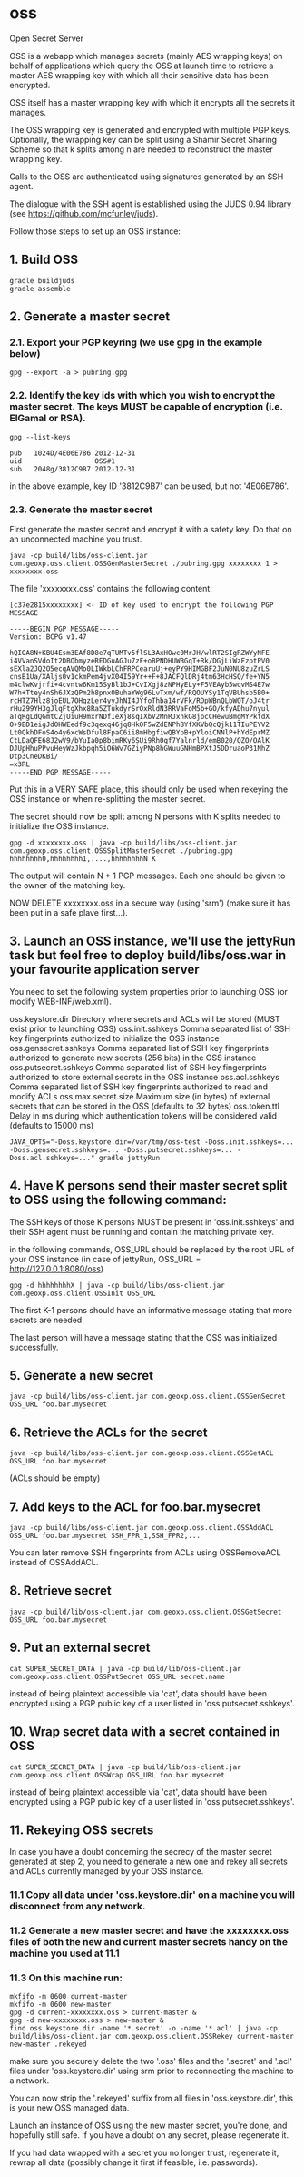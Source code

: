 # oss


Open Secret Server

OSS is a webapp which manages secrets (mainly AES wrapping keys) on behalf of applications which query the OSS at launch time to retrieve a master AES wrapping key with which all their sensitive data has been encrypted.

OSS itself has a master wrapping key with which it encrypts all the secrets it manages.

The OSS wrapping key is generated and encrypted with multiple PGP keys. Optionally, the wrapping key can be split using a Shamir Secret Sharing Scheme so that k splits among n are needed to reconstruct the master wrapping key.

Calls to the OSS are authenticated using signatures generated by an SSH agent.

The dialogue with the SSH agent is established using the JUDS 0.94 library (see https://github.com/mcfunley/juds).
 

Follow those steps to set up an OSS instance:

## 1. Build OSS

	gradle buildjuds
	gradle assemble

## 2. Generate a master secret

### 2.1. Export your PGP keyring (we use gpg in the example below)

	gpg --export -a > pubring.gpg

### 2.2. Identify the key ids with which you wish to encrypt the master secret. The keys MUST be capable of encryption (i.e. ElGamal or RSA).

	gpg --list-keys

	pub   1024D/4E06E786 2012-12-31
	uid                  OSS#1
	sub   2048g/3812C9B7 2012-12-31

in the above example, key ID '3812C9B7' can be used, but not '4E06E786'.

### 2.3. Generate the master secret

First generate the master secret and encrypt it with a safety key. Do that on an unconnected machine you trust.

	java -cp build/libs/oss-client.jar com.geoxp.oss.client.OSSGenMasterSecret ./pubring.gpg xxxxxxxx 1 > xxxxxxxx.oss

The file 'xxxxxxxx.oss' contains the following content:

	[c37e2815xxxxxxxx] <- ID of key used to encrypt the following PGP MESSAGE

	-----BEGIN PGP MESSAGE-----
	Version: BCPG v1.47

	hQIOA8N+KBU4Esm3EAf8D8e7qTUMTv5flSL3AxHOwc0MrJH/wlRT2SIgRZWYyNFE
	i4VVanSVdoIt2DBQbmyzeREDGuAGJu7zF+oBPNDHUWBGqT+Rk/DGjLiWzFzptPV0
	sEXla2JQ2O5ecqAVQMo0LIWkbLChFRPCearuUj+eyPY9HIMGBF2JuN0NU8zuZrLS
	cnsB1Ua/XAljs0v1ckmPem4jvX04I59Yr++F+8JACFQlDRj4tm63HcHSQ/fe+YN5
	m4clwKvjrfi+4cvntw6Km15SyBl1bJ+CvIXgj8zNPHyELy+F5VEAyb5wqvMS4E7w
	W7h+Ttey4nSh6JXzQPm2h8pnxOBuhaYWg96LvTxm/wf/RQOUYSy1TqVBUhsb5B0+
	rcHTZ7Hlz8joEUL7OHqzLer4yyJhNI4JYfoThba14rVFk/RDpWBnQLbWOT/oJ4tr
	rHu299YH3gJlqFtgXhx8Ra5ZTukdyrSrOxRldN3RRVaFoM5b+GO/kfyADhu7nyul
	aTqRgLdQGmtCZjUiuH9mxrNDfIeXj8sqIXbV2MnRJxhkG8jocCHewuBmgMYPkfdX
	O+9BD1eigJdOHWEedf9c3qexq46jq8HkOF5wZdENPhBYfXKVbQcQjk11TIuPEYV2
	Lt0QkhDFoS4o4y6xcWsDful8FpaC6ii8mHbgfiwQBYpB+pYloiCNNlP+hYdEprMZ
	CtLDaQFE68J2wV9/bYuIa0p8bimRKy6SUi9Rh0qf7Yalnrld/emB020/OZO/OAlK
	DJUpHhuPPvuHeyWzJkbpqh5iO6Wv7GZiyPNp8hGWuuGNHmBPXtJ5DDruaoP31NhZ
	Dtp3CneDKBi/
	=x3RL
	-----END PGP MESSAGE-----

Put this in a VERY SAFE place, this should only be used when rekeying the OSS instance or when re-splitting the master secret.

The secret should now be split among N persons with K splits needed to initialize the OSS instance.

	gpg -d xxxxxxxx.oss | java -cp build/libs/oss-client.jar com.geoxp.oss.client.OSSSplitMasterSecret ./pubring.gpg hhhhhhhh0,hhhhhhhh1,....,hhhhhhhhN K

The output will contain N + 1 PGP messages. Each one should be given to the owner of the matching key.

NOW DELETE xxxxxxxx.oss in a secure way (using 'srm') (make sure it has been put in a safe plave first...).


## 3. Launch an OSS instance, we'll use the jettyRun task but feel free to deploy build/libs/oss.war in your favourite application server

You need to set the following system properties prior to launching OSS (or modify WEB-INF/web.xml).

oss.keystore.dir	Directory where secrets and ACLs will be stored (MUST exist prior to launching OSS)
oss.init.sshkeys	Comma separated list of SSH key fingerprints authorized to initialize the OSS instance
oss.gensecret.sshkeys	Comma separated list of SSH key fingerprints authorized to generate new secrets (256 bits) in the OSS instance
oss.putsecret.sshkeys	Comma separated list of SSH key fingerprints authorized to store external secrets in the OSS instance
oss.acl.sshkeys		Comma separated list of SSH key fingerprints authorized to read and modify ACLs
oss.max.secret.size     Maximum size (in bytes) of external secrets that can be stored in the OSS (defaults to 32 bytes)
oss.token.ttl		Delay in ms during which authentication tokens will be considered valid (defaults to 15000 ms)

	JAVA_OPTS="-Doss.keystore.dir=/var/tmp/oss-test -Doss.init.sshkeys=... -Doss.gensecret.sshkeys=... -Doss.putsecret.sshkeys=... -Doss.acl.sshkeys=..." gradle jettyRun


## 4. Have K persons send their master secret split to OSS using the following command:

The SSH keys of those K persons MUST be present in 'oss.init.sshkeys' and their SSH agent must be running and contain the matching private key.

in the following commands, OSS_URL should be replaced by the root URL of your OSS instance (in case of jettyRun, OSS_URL = http://127.0.0.1:8080/oss)

	gpg -d hhhhhhhhX | java -cp build/libs/oss-client.jar com.geoxp.oss.client.OSSInit OSS_URL

The first K-1 persons should have an informative message stating that more secrets are needed.

The last person will have a message stating that the OSS was initialized successfully.


## 5. Generate a new secret

	java -cp build/libs/oss-client.jar com.geoxp.oss.client.OSSGenSecret OSS_URL foo.bar.mysecret


## 6. Retrieve the ACLs for the secret

	java -cp build/libs/oss-client.jar com.geoxp.oss.client.OSSGetACL OSS_URL foo.bar.mysecret

(ACLs should be empty)


## 7. Add keys to the ACL for foo.bar.mysecret

	java -cp build/libs/oss-client.jar com.geoxp.oss.client.OSSAddACL OSS_URL foo.bar.mysecret SSH_FPR_1,SSH_FPR2,...

You can later remove SSH fingerprints from ACLs using OSSRemoveACL instead of OSSAddACL.


## 8. Retrieve secret

	java -cp build/lib/oss-client.jar com.geoxp.oss.client.OSSGetSecret OSS_URL foo.bar.mysecret


## 9. Put an external secret

	cat SUPER_SECRET_DATA | java -cp build/lib/oss-client.jar com.geoxp.oss.client.OSSPutSecret OSS_URL secret.name

instead of being plaintext accessible via 'cat', data should have been encrypted using a PGP public key of a user listed in 'oss.putsecret.sshkeys'.


## 10. Wrap secret data with a secret contained in OSS

	cat SUPER_SECRET_DATA | java -cp build/lib/oss-client.jar com.geoxp.oss.client.OSSWrap OSS_URL foo.bar.mysecret

instead of being plaintext accessible via 'cat', data should have been encrypted using a PGP public key of a user listed in 'oss.putsecret.sshkeys'.


## 11. Rekeying OSS secrets

In case you have a doubt concerning the secrecy of the master secret generated at step 2, you need to generate a new one and rekey all secrets and ACLs currently managed by your OSS instance.

### 11.1 Copy all data under 'oss.keystore.dir' on a machine you will disconnect from any network.

### 11.2 Generate a new master secret and have the xxxxxxxx.oss files of both the new and current master secrets handy on the machine you used at 11.1

### 11.3 On this machine run:

	mkfifo -m 0600 current-master
	mkfifo -m 0600 new-master
	gpg -d current-xxxxxxxx.oss > current-master & 
	gpg -d new-xxxxxxxx.oss > new-master &
	find oss.keystore.dir -name '*.secret' -o -name '*.acl' | java -cp build/libs/oss-client.jar com.geoxp.oss.client.OSSRekey current-master new-master .rekeyed

make sure you securely delete the two '.oss' files and the '.secret' and '.acl' files under 'oss.keystore.dir' using srm prior to reconnecting the machine to a network.

You can now strip the '.rekeyed' suffix from all files in 'oss.keystore.dir', this is your new OSS managed data.

Launch an instance of OSS using the new master secret, you're done, and hopefully still safe. If you have a doubt on any secret, please regenerate it.

If you had data wrapped with a secret you no longer trust, regenerate it, rewrap all data (possibly change it first if feasible, i.e. passwords).
